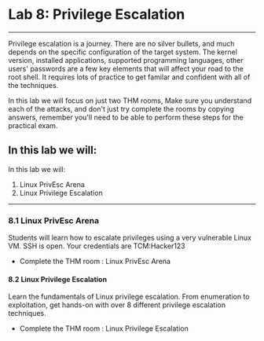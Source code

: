 # Lab 8: Privilege Escalation

___

Privilege escalation is a journey. There are no silver bullets, and much depends on the specific configuration of the target system. The kernel version, installed applications, supported programming languages, other users' passwords are a few key elements that will affect your road to the root shell. It requires lots of practice to get familar and confident with all of the techniques.

In this lab we will focus on just two THM rooms, Make sure you understand each of the attacks, and don't just try complete the rooms by copying answers, remember you'll need to be able to perform these steps for the practical exam.

## In this lab we will: 

In this lab we will:
1. Linux PrivEsc Arena
2. Linux Privilege Escalation

___


### 8.1 Linux PrivEsc Arena

Students will learn how to escalate privileges using a very vulnerable Linux VM. SSH is open. Your credentials are TCM:Hacker123
- Complete the THM room : Linux PrivEsc Arena  
  
#### 8.2 Linux Privilege Escalation

Learn the fundamentals of Linux privilege escalation. From enumeration to exploitation, get hands-on with over 8 different privilege escalation techniques.
- Complete the THM room : Linux Privilege Escalation

  
